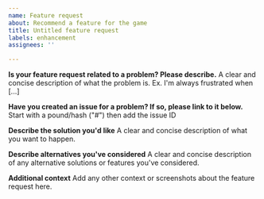 ```yaml
---
name: Feature request
about: Recommend a feature for the game
title: Untitled feature request
labels: enhancement
assignees: ''

---
```


**Is your feature request related to a problem? Please describe.**
A clear and concise description of what the problem is. Ex. I'm always frustrated when [...]

**Have you created an issue for a problem? If so, please link to it below.**
Start with a pound/hash ("#") then add the issue ID

**Describe the solution you'd like**
A clear and concise description of what you want to happen.

**Describe alternatives you've considered**
A clear and concise description of any alternative solutions or features you've considered.

**Additional context**
Add any other context or screenshots about the feature request here.
